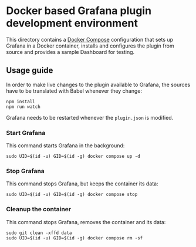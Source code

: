 # Docker based Grafana plugin development environment

This directory contains a [Docker Compose](https://docs.docker.com/compose/)
configuration that sets up Grafana in a Docker container, installs and
configures the plugin from source and provides a sample Dashboard for testing.

## Usage guide

In order to make live changes to the plugin available to Grafana, the sources
have to be translated with Babel whenever they change:

```console
npm install
npm run watch
```

Grafana needs to be restarted whenever the `plugin.json` is modified.

### Start Grafana

This command starts Grafana in the background:

```console
sudo UID=$(id -u) GID=$(id -g) docker compose up -d
```

### Stop Grafana

This command stops Grafana, but keeps the container its data:

```console
sudo UID=$(id -u) GID=$(id -g) docker compose stop
```

### Cleanup the container

This command stops Grafana, removes the container and its data:

```console
sudo git clean -xffd data
sudo UID=$(id -u) GID=$(id -g) docker compose rm -sf
```
